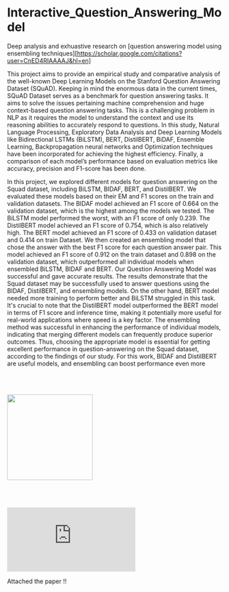 # Interactive_Question_Answering_Model

Deep analysis and exhuastive research on [question answering model using ensembling techniques][https://scholar.google.com/citations?user=CnED4RIAAAAJ&hl=en]


This project aims to provide an empirical study and comparative analysis of the well-known Deep Learning Models on the Stanford Question Answering Dataset (SQuAD). Keeping in mind the enormous data in the current times, SQuAD Dataset serves as a benchmark for question answering tasks. It aims to solve the issues pertaining machine comprehension and huge context-based question answering tasks. This is a challenging problem in NLP as it requires the model to understand the context and use its reasoning abilities to accurately respond to questions. In this study, Natural Language Processing, Exploratory Data Analysis and Deep Learning Models like Bidirectional LSTMs (BiLSTM), BERT, DistilBERT, BiDAF, Ensemble Learning, Backpropagation neural networks and Optimization techniques have been incorporated for achieving the highest efficiency. Finally, a comparison of each model’s performance based on evaluation metrics like accuracy, precision and F1-score has been done.





  In this project, we explored different models for question
answering on the Squad dataset, including BiLSTM, BIDAF,
BERT, and DistilBERT. We evaluated these models based on
their EM and F1 scores on the train and validation datasets. The
BIDAF model achieved an F1 score of 0.664 on the validation
dataset, which is the highest among the models we tested. The
BiLSTM model performed the worst, with an F1 score of only
0.239. The DistilBERT model achieved an F1 score of 0.754,
which is also relatively high. The BERT model achieved an F1
score of 0.433 on validation dataset and 0.414 on train Dataset.
We then created an ensembling model that chose the answer
with the best F1 score for each question answer pair. This model 
  achieved an F1 score of 0.912 on the train dataset and 0.898 on
the validation dataset, which outperformed all individual
models when ensembled BiLSTM, BIDAF and BERT.
Our Question Answering Model was successful and gave
accurate results. The results demonstrate that the Squad dataset
may be successfully used to answer questions using the BIDAF,
DistilBERT, and ensembling models. On the other hand, BERT
model needed more training to perform better and BiLSTM
struggled in this task. It's crucial to note that the DistilBERT
model outperformed the BERT model in terms of F1 score and
inference time, making it potentially more useful for real-world
applications where speed is a key factor. The ensembling
method was successful in enhancing the performance of
individual models, indicating that merging different models can
frequently produce superior outcomes. Thus, choosing the
appropriate model is essential for getting excellent performance
in question-answering on the Squad dataset, according to the
findings of our study. For this work, BIDAF and DistilBERT
are useful models, and ensembling can boost performance even
more

<img src="accuracy.jpeg" height=200 width=200 style="vertical-align:middle;margin:50 0 ">

![accuracy.jpeg](https://github.com/NeelmaniRam/Interactive_Question_Answering_Model/blob/main/README.md)










Attached the paper !!
